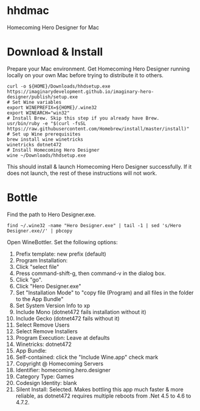 # hhdmac

Homecoming Hero Designer for Mac

# Download & Install

Prepare your Mac environment. Get Homecoming Hero Designer running locally on your own Mac before trying to distribute it to others.

```
curl -o ${HOME}/Downloads/hhdsetup.exe https://imaginarydevelopment.github.io/imaginary-hero-designer/publish/setup.exe
# Set Wine variables
export WINEPREFIX=${HOME}/.wine32
export WINEARCH="win32"
# Install Brew. Skip this step if you already have Brew.
usr/bin/ruby -e "$(curl -fsSL https://raw.githubusercontent.com/Homebrew/install/master/install)"
# Set up Wine prerequisites
brew install wine winetricks
winetricks dotnet472
# Install Homecoming Hero Designer
wine ~/Downloads/hhdsetup.exe
```

This should install & launch Homecoming Hero Designer successfully. If it does not launch, the rest of these instructions will not work.

# Bottle

Find the path to Hero Designer.exe.

```
find ~/.wine32 -name "Hero Designer.exe" | tail -1 | sed 's/Hero Designer.exe//' | pbcopy
```

Open WineBottler.  Set the following options:

1. Prefix template: new prefix (default)
2. Program Installation: 
  1. Click "select file"
  2. Press command-shift-g, then command-v in the dialog box.
  3. Click "go".
  4. Click "Hero Designer.exe"
  5. Set "Installation Mode" to "copy file (Program) and all files in the folder to the App Bundle"
  6. Set System Version Info to xp
  7. Include Mono (dotnet472 fails installation without it)
  8. Include Gecko (dotnet472 fails without it)
  9. Select Remove Users
  10. Select Remove Installers
3. Program Execution: Leave at defaults
4. Winetricks: dotnet472
5. App Bundle:
  1. Self-contained: click the "Include Wine.app" check mark
  2. Copyright @ Homecoming Servers
  3. Identifier: homecoming.hero.designer
  4. Category Type: Games
  5. Codesign Identity: blank
6. Silent Install: Selected. Makes bottling this app much faster & more reliable, as dotnet472 requires multiple reboots from .Net 4.5 to 4.6 to 4.7.2.


